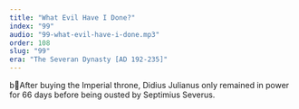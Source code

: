 ```yaml
---
title: "What Evil Have I Done?"
index: "99"
audio: "99-what-evil-have-i-done.mp3"
order: 108
slug: "99"
era: "The Severan Dynasty [AD 192-235]"
---
```


bAfter buying the Imperial throne, Didius Julianus only remained in power for 66 days before being ousted by Septimius Severus.


